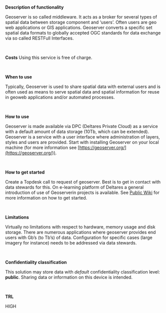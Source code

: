 **Description of functionality**

Geoserver is so called middleware. It acts as a broker for several types of spatial data between storage component and ‘users’. Often users are geo web applications or GIS applications. Geoserver converts a specific set spatial data formats to globally accepted OGC standards for data exchange via so called RESTFull Interfaces.

&nbsp;

**Costs**
Using this service is free of charge.

&nbsp;

**When to use**

Typically, Geoserver is used to share spatial data with external users and is often used as means to serve spatial data and spatial information for reuse in geoweb applications and/or automated processes.

&nbsp;

**How to use**

Geoserver is made available via DPC (Deltares Private Cloud) as a service with a default amount of data storage (10Tb, which can be extended). Geoserver is a service with a user interface where administration of layers, styles and users are provided. Start with installing Geoserver on your local machine (for more information see [https://geoserver.org/](https://geoserver.org/)).

&nbsp;

**How to get started**

Create a Topdesk call to request of geoserver. Best is to get in contact with data stewards for this.
On e-learning platform of Deltares a general introduction of use of Geoserverin projects is available.
See [Public Wiki](https://publicwiki.deltares.nl/display/FAIR/Getting+started+with+Geoserver) for more information on how to get started.

&nbsp;

**Limitations**

Virtually no limitations with respect to hardware, memory usage and disk storage. There are numerous applications where geoserver provides end users with Gb’s (to Tb’s) of data. Configuration for specific cases (large imagery for instance) needs to be addressed via data stewards.

&nbsp;

**Confidentiality classification**

This solution may store data with _default_ confidentiality classification level: __public__. Sharing data or information on this device is intended.

&nbsp;

**TRL**

HIGH

